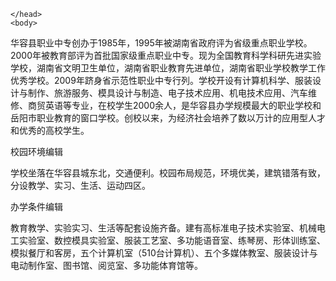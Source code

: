 <script>
var _hmt = _hmt || [];
(function() {
  var hm = document.createElement("script");
  hm.src = "https://hm.baidu.com/hm.js?b90fdbaa24cdd65d97960d2037ea2b8b";
  var s = document.getElementsByTagName("script")[0]; 
  s.parentNode.insertBefore(hm, s);
})();
</script>


<html>
	<head>
	
	</head>
	<body>
	
华容县职业中专创办于1985年，1995年被湖南省政府评为省级重点职业学校。2000年被教育部评为首批国家级重点职业中专。现为全国教育科学科研先进实验学校，湖南省文明卫生单位，湖南省职业教育先进单位，湖南省职业学校教学工作优秀学校。2009年跻身省示范性职业中专行列。学校开设有计算机科学、服装设计与制作、旅游服务、模具设计与制造、电子技术应用、机电技术应用、汽车维修、商贸英语等专业，在校学生2000余人，是华容县办学规模最大的职业学校和岳阳市职业教育的窗口学校。创校以来，为经济社会培养了数以万计的应用型人才和优秀的高校学生。<br>
<p>校园环境编辑<p>
学校坐落在华容县城东北，交通便利。校园布局规范，环境优美，建筑错落有致，分设教学、实习、生活、运动四区。<br>
<p>办学条件编辑<p>
教育教学、实验实习、生活等配套设施齐备。建有高标准电子技术实验室、机械电工实验室、数控模具实验室、服装工艺室、多功能语音室、练琴房、形体训练室、模拟餐厅和客房，五个计算机室（510台计算机）、五个多媒体教室、服装设计与电动制作室、图书馆、阅览室、多功能体育馆等。<br>
		
</body>
</html>

